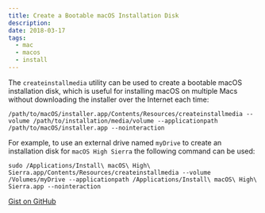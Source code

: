 ```yaml
---
title: Create a Bootable macOS Installation Disk
description:
date: 2018-03-17
tags:
  - mac
  - macos
  - install
---
```


The `createinstallmedia` utility can be used to create a bootable macOS installation disk, which is useful for installing macOS on multiple Macs without downloading the installer over the Internet each time:

```
/path/to/macOS/installer.app/Contents/Resources/createinstallmedia --volume /path/to/installation/media/volume --applicationpath /path/to/macOS/installer.app --nointeraction
```

For example, to use an external drive named `myDrive` to create an installation disk for `macOS High Sierra` the following command can be used:

```
sudo /Applications/Install\ macOS\ High\ Sierra.app/Contents/Resources/createinstallmedia --volume /Volumes/myDrive --applicationpath /Applications/Install\ macOS\ High\ Sierra.app --nointeraction
```

[Gist on GitHub](https://gist.github.com/lucascantor/709ceb0d31e84cd42c46400f7c7f0fb4)
